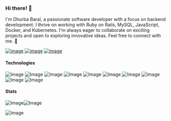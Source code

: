 ### Hi there! 👋
I'm Dhurba Baral, a passionate software developer with a focus on backend development. I thrive on working with Ruby on Rails, MySQL, JavaScript, Docker, and Kubernetes. I'm always eager to collaborate on exciting projects and open to exploring innovative ideas. Feel free to connect with me. 🚀

[![image](https://img.shields.io/badge/Dhurba-0077B5?style=for-the-badge&logo=linkedin&logoColor=white)](https://linkedin.com/in/https://www.linkedin.com/in/dhurba87) [![image](https://img.shields.io/badge/Gmail-D14836?style=for-the-badge&logo=gmail&logoColor=white)](mailto:dhurba87@gmail.com) [![image](https://img.shields.io/badge/dhurbabaral.com.np-000000?style=for-the-badge&logo=About.me&logoColor=white)](https://dhurbabaral.com.np)

#### Technologies
![Image](https://img.shields.io/badge/Ruby_on_Rails-CC0000?style=for-the-badge&logo=ruby-on-rails&logoColor=white)
![Image](https://img.shields.io/badge/Ruby-CC342D?style=for-the-badge&logo=ruby&logoColor=white)
![Image](https://img.shields.io/badge/MySQL-005C84?style=for-the-badge&logo=mysql&logoColor=white)
![Image](https://img.shields.io/badge/PostgreSQL-316192?style=for-the-badge&logo=postgresql&logoColor=white)
![Image](https://img.shields.io/badge/Elastic_Search-005571?style=for-the-badge&logo=elasticsearch&logoColor=white)
![Image](https://img.shields.io/badge/JavaScript-323330?style=for-the-badge&logo=javascript&logoColor=F7DF1E)
![Image](https://img.shields.io/badge/React-20232A?style=for-the-badge&logo=react&logoColor=61DAFB)
![Image](https://img.shields.io/badge/Docker-2CA5E0?style=for-the-badge&logo=docker&logoColor=white)
![Image](https://img.shields.io/badge/kubernetes-326ce5.svg?&style=for-the-badge&logo=kubernetes&logoColor=white)
![Image](https://img.shields.io/badge/CSS3-1572B6?style=for-the-badge&logo=css3&logoColor=white)

#### Stats
![Image](https://github-readme-stats-git-masterrstaa-rickstaa.vercel.app/api?username=dhurba87&theme=default)![Image](https://github-readme-streak-stats.herokuapp.com/?user=dhurba87&theme=default)

![Image](https://github-profile-summary-cards.vercel.app/api/cards/profile-details?username=dhurba87&theme=default) 
